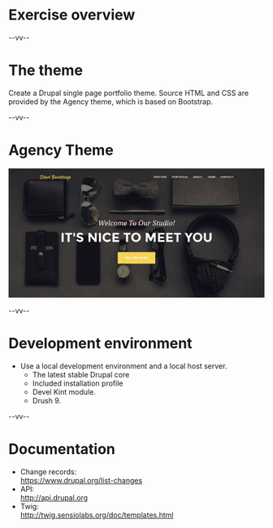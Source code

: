 # Exercise overview

--vv--

# The theme
Create a Drupal single page portfolio theme. Source HTML and CSS are provided by the Agency theme, which is based on Bootstrap.

--vv--

# Agency Theme
![The Agency theme](lesson-1/slides/images/agency-theme.png)<!-- .element: style="width: 100%;" -->

--vv--

# Development environment
- Use a local development environment and a local host server.
  - The latest stable Drupal core
  - Included installation profile
  - Devel Kint module.
  - Drush 9.

--vv--

# Documentation
- Change records: <br />https://www.drupal.org/list-changes
- API: <br />http://api.drupal.org
- Twig: <br />http://twig.sensiolabs.org/doc/templates.html
